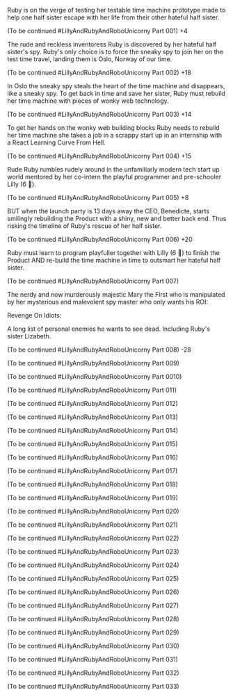 Ruby is on the verge of testing her testable time machine prototype made to help one half sister escape with her life from their other hateful half sister.

(To be continued
#LillyAndRubyAndRoboUnicorny
Part 001)
+4

The rude and reckless inventoress Ruby is discovered by her hateful half sister's spy. Ruby's only choice is to force the sneaky spy to join her on the test time travel, landing them is Oslo, Norway of our time.

(To be continued
#LillyAndRubyAndRoboUnicorny
Part 002)
+18

In Oslo the sneaky spy steals the heart of the time machine and disappears, like a sneaky spy. To get back in time and save her sister, Ruby must rebuild her time machine with pieces of wonky web technology.

(To be continued
#LillyAndRubyAndRoboUnicorny
Part 003)
+14

To get her hands on the wonky web building blocks Ruby needs to rebuild her time machine she takes a job in a scrappy start up in an internship with a React Learning Curve From Hell.

(To be continued
#LillyAndRubyAndRoboUnicorny
Part 004)
+15

Rude Ruby rumbles rudely around in the unfamiliarly modern tech start up world mentored by her co-intern the playful programmer and pre-schooler Lilly (6 🦄).

(To be continued
#LillyAndRubyAndRoboUnicorny
Part 005)
+8



BUT when the launch party is 13 days away the CEO, Benedicte, starts smilingly rebuilding the Product with a shiny, new and better back end. Thus risking the timeline of Ruby's rescue of her half sister.

(To be continued
#LillyAndRubyAndRoboUnicorny
Part 006)
+20


Ruby must learn to program playfuller together with Lilly (6 🦄) to finish the Product AND re-build the time machine in time to outsmart her hateful half sister.

(To be continued
#LillyAndRubyAndRoboUnicorny
Part 007)

The nerdy and now murderously majestic Mary the First who is manipulated by her mysterious and malevolent spy master who only wants his ROI:

Revenge
On
Idiots:

A long list of personal enemies he wants to see dead. Including Ruby's sister Lizabeth.


(To be continued
#LillyAndRubyAndRoboUnicorny
Part 008)
-28


(To be continued
#LillyAndRubyAndRoboUnicorny
Part 009)



(To be continued
#LillyAndRubyAndRoboUnicorny
Part 0010)



(To be continued
#LillyAndRubyAndRoboUnicorny
Part 011)



(To be continued
#LillyAndRubyAndRoboUnicorny
Part 012)


(To be continued
#LillyAndRubyAndRoboUnicorny
Part 013)


(To be continued
#LillyAndRubyAndRoboUnicorny
Part 014)



(To be continued
#LillyAndRubyAndRoboUnicorny
Part 015)


(To be continued
#LillyAndRubyAndRoboUnicorny
Part 016)



(To be continued
#LillyAndRubyAndRoboUnicorny
Part 017)



(To be continued
#LillyAndRubyAndRoboUnicorny
Part 018)



(To be continued
#LillyAndRubyAndRoboUnicorny
Part 019)



(To be continued
#LillyAndRubyAndRoboUnicorny
Part 020)


(To be continued
#LillyAndRubyAndRoboUnicorny
Part 021)



(To be continued
#LillyAndRubyAndRoboUnicorny
Part 022)


(To be continued
#LillyAndRubyAndRoboUnicorny
Part 023)


(To be continued
#LillyAndRubyAndRoboUnicorny
Part 024)


(To be continued
#LillyAndRubyAndRoboUnicorny
Part 025)



(To be continued
#LillyAndRubyAndRoboUnicorny
Part 026)



(To be continued
#LillyAndRubyAndRoboUnicorny
Part 027)



(To be continued
#LillyAndRubyAndRoboUnicorny
Part 028)



(To be continued
#LillyAndRubyAndRoboUnicorny
Part 029)

(To be continued
#LillyAndRubyAndRoboUnicorny
Part 030)


(To be continued
#LillyAndRubyAndRoboUnicorny
Part 031)



(To be continued
#LillyAndRubyAndRoboUnicorny
Part 032)


(To be continued
#LillyAndRubyAndRoboUnicorny
Part 033)